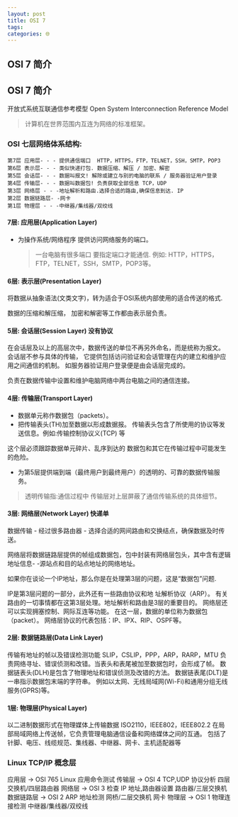 ```yaml
---
layout: post
title: OSI 7 
tags: 
categories: 🌐
---
```


## OSI 7 简介
## OSI 7 简介
开放式系统互联通信参考模型    Open System Interconnection Reference Model
> 计算机在世界范围内互连为网络的标准框架。




### OSI 七层网络体系结构:

	第7层 应用层- - - 提供通信端口  HTTP，HTTPS，FTP，TELNET，SSH，SMTP，POP3
	第6层 表示层- - - 类似快递打包. 数据压缩、解压 / 加密、解密
	第5层 会话层- - - 数据叫报文! 解除或建立与别的电脑的联系 / 服务器验证用户登录
	第4层 传输层- - - 数据叫数据包! 负责获取全部信息 TCP，UDP
	第3层 网络层 - - -地址解析和路由.选择合适的路由,确保信息到达. IP
	第2层 数据链路层- -网卡
	第1层 物理层 - - -中继器/集线器/双绞线

#### 7层: 应用层(Application Layer)

- 为操作系统/网络程序 提供访问网络服务的端口。
	> 一台电脑有很多端口 要指定端口才能通信.
	例如: HTTP，HTTPS，FTP，TELNET，SSH，SMTP，POP3等。

#### 6层: 表示层(Presentation Layer)

将数据从抽象语法(文类文字)，转为适合于OSI系统内部使用的适合传送的格式.

数据的压缩和解压缩， 加密和解密等工作都由表示层负责。


#### 5层: 会话层(Session Layer)  没有协议

在会话层及以上的高层次中，数据传送的单位不再另外命名，而是统称为报文。
会话层不参与具体的传输，
它提供包括访问验证和会话管理在内的建立和维护应用之间通信的机制。
如服务器验证用户登录便是由会话层完成的。
 
负责在数据传输中设置和维护电脑网络中两台电脑之间的通信连接。

#### 4层: 传输层(Transport Layer)

- 数据单元称作数据包（packets）。
- 把传输表头(TH)加至数据以形成数据报。
传输表头包含了所使用的协议等发送信息。例如:传输控制协议义(TCP) 等

这个层必须跟踪数据单元碎片、乱序到达的 数据包和其它在传输过程中可能发生的危险。

- 为第5层提供端到端（最终用户到最终用户）的透明的、可靠的数据传输服务。
> 透明传输指:通信过程中 传输层对上层屏蔽了通信传输系统的具体细节。

#### 3层: 网络层(Network Layer) 快递单

数据传输 - 经过很多路由器 - 选择合适的网间路由和交换结点，确保数据及时传送。

网络层将数据链路层提供的帧组成数据包，包中封装有网络层包头，其中含有逻辑地址信息- -源站点和目的站点地址的网络地址。

如果你在谈论一个IP地址，那么你是在处理第3层的问题，这是“数据包”问题.

IP是第3层问题的一部分，此外还有一些路由协议和地 址解析协议（ARP）。
有关路由的一切事情都在这第3层处理。地址解析和路由是3层的重要目的。
网络层还可以实现拥塞控制、网际互连等功能。
在这一层，数据的单位称为数据包（packet）。
网络层协议的代表包括：IP、IPX、RIP、OSPF等。

#### 2层: 数据链路层(Data Link Layer)
传输有地址的帧以及错误检测功能 SLIP，CSLIP，PPP，ARP，RARP，MTU
负责网络寻址、错误侦测和改错。当表头和表尾被加至数据包时，会形成了帧。
数据链表头(DLH)是包含了物理地址和错误侦测及改错的方法。
数据链表尾(DLT)是一串指示数据包末端的字符串。
例如以太网、无线局域网(Wi-Fi)和通用分组无线服务(GPRS)等。

#### 1层: 物理层(Physical Layer)
以二进制数据形式在物理媒体上传输数据 ISO2110，IEEE802，IEEE802.2
在局部局域网络上传送帧，它负责管理电脑通信设备和网络媒体之间的互通。
包括了针脚、电压、线缆规范、集线器、中继器、网卡、主机适配器等


### Linux TCP/IP 概念层
应用层    → OSI 765    Linux 应用命令测试
传输层    → OSI 4 TCP,UDP 协议分析             四层交换机/四层路由器
网络层    → OSI 3 检查 IP 地址,路由器设置       路由器/三层交换机
数据链路层 → OSI 2 ARP 地址检测                网桥/二层交换机 网卡
物理层    → OSI 1     物理连接检测            中继器/集线器/双绞线
